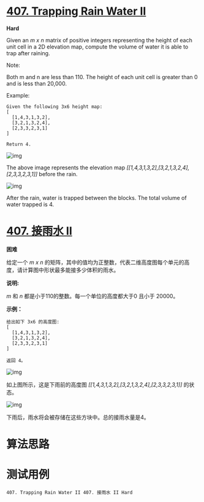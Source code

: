 # [407. Trapping Rain Water II][enTitle]

**Hard**

Given an  *m x n*  matrix of positive integers representing the height of each unit cell in a 2D elevation map, compute the volume of water it is able to trap after raining.



Note:

Both m and n are less than 110. The height of each unit cell is greater than 0 and is less than 20,000.



Example:

```
Given the following 3x6 height map:
[
  [1,4,3,1,3,2],
  [3,2,1,3,2,4],
  [2,3,3,2,3,1]
]

Return 4.

```

![img](https://assets.leetcode.com/uploads/2018/10/13/rainwater_empty.png)

The above image represents the elevation map  *[[1,4,3,1,3,2],[3,2,1,3,2,4],[2,3,3,2,3,1]]*  before the rain.



![img](https://assets.leetcode.com/uploads/2018/10/13/rainwater_fill.png)

After the rain, water is trapped between the blocks. The total volume of water trapped is 4.
# [407. 接雨水 II][cnTitle]

**困难**

给定一个  *m x n*  的矩阵，其中的值均为正整数，代表二维高度图每个单元的高度，请计算图中形状最多能接多少体积的雨水。



**说明:** 

 *m* 和  *n* 都是小于110的整数。每一个单位的高度都大于0 且小于 20000。



**示例：** 

```
给出如下 3x6 的高度图:
[
  [1,4,3,1,3,2],
  [3,2,1,3,2,4],
  [2,3,3,2,3,1]
]

返回 4。

```

![img](https://assets.leetcode-cn.com/aliyun-lc-upload/uploads/2018/10/12/rainwater_empty.png)

如上图所示，这是下雨前的高度图 *[[1,4,3,1,3,2],[3,2,1,3,2,4],[2,3,3,2,3,1]]*  的状态。



![img](https://assets.leetcode-cn.com/aliyun-lc-upload/uploads/2018/10/12/rainwater_fill.png)

下雨后，雨水将会被存储在这些方块中。总的接雨水量是4。


# 算法思路

# 测试用例
```
407. Trapping Rain Water II 407. 接雨水 II Hard
```

[enTitle]: https://leetcode.com/problems/trapping-rain-water-ii/
[cnTitle]: https://leetcode-cn.com/problems/trapping-rain-water-ii/
